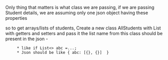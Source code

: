 Only thing that matters is what class we are passing, if we are passing Student details, 
we are assuming only one json object having these properties

so to get arrays/lists of students,
Create a new class AllStudents with List<StudentDetails> with getters and setters and pass it
the list name from this class should be present in the json - 

		 * like if List<> abc =...;
		 * Json should be like { abc: [{}, {}]	}